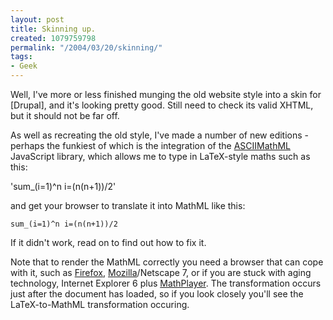 ```yaml
---
layout: post
title: Skinning up.
created: 1079759798
permalink: "/2004/03/20/skinning/"
tags:
- Geek
---
```

Well, I've more or less finished munging the old website style into a skin for [Drupal], and it's looking pretty good.  Still need to check its valid XHTML, but it should not be far off.

As well as recreating the old style, I've made a number of new editions - perhaps the funkiest of which is the integration of the [ASCIIMathML](http://www1.chapman.edu/~jipsen/mathml/asciimath.xml) JavaScript library, which allows me to type in LaTeX-style maths such as this:

'sum_(i=1)^n i=(n(n+1))/2'

and get your browser to translate it into MathML like this:

`sum_(i=1)^n i=(n(n+1))/2`

If it didn't work, read on to find out how to fix it.
<!--break-->

Note that to render the MathML correctly you need a browser that can cope with it, such as <a href="http://www.mozilla.org/products/firefox/">Firefox</a>, <a href="http://www.mozilla.org/">Mozilla</a>/Netscape 7, or if you are stuck with aging technology, Internet Explorer 6 plus <a href="http://www.dessci.com/en/products/mathplayer/welcome.asp">MathPlayer</a>.  The transformation occurs just after the document has loaded, so if you look closely you'll see the LaTeX-to-MathML transformation occuring.
